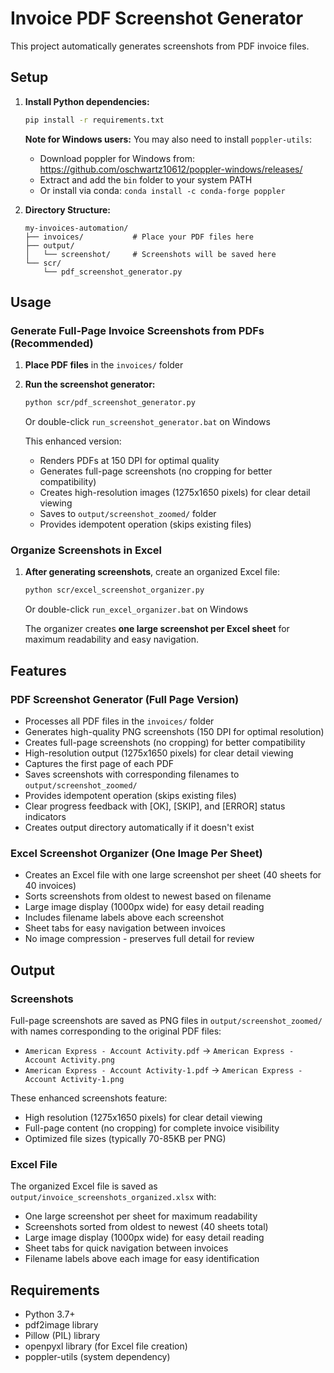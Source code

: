 # Invoice PDF Screenshot Generator

This project automatically generates screenshots from PDF invoice files.

## Setup

1. **Install Python dependencies:**
   ```bash
   pip install -r requirements.txt
   ```

   **Note for Windows users:** You may also need to install `poppler-utils`:
   - Download poppler for Windows from: https://github.com/oschwartz10612/poppler-windows/releases/
   - Extract and add the `bin` folder to your system PATH
   - Or install via conda: `conda install -c conda-forge poppler`

2. **Directory Structure:**
   ```
   my-invoices-automation/
   ├── invoices/           # Place your PDF files here
   ├── output/
   │   └── screenshot/     # Screenshots will be saved here
   └── scr/
       └── pdf_screenshot_generator.py
   ```

## Usage

### Generate Full-Page Invoice Screenshots from PDFs (Recommended)
1. **Place PDF files** in the `invoices/` folder
2. **Run the screenshot generator:**
   ```bash
   python scr/pdf_screenshot_generator.py
   ```
   Or double-click `run_screenshot_generator.bat` on Windows

   This enhanced version:
   - Renders PDFs at 150 DPI for optimal quality
   - Generates full-page screenshots (no cropping for better compatibility)
   - Creates high-resolution images (1275x1650 pixels) for clear detail viewing
   - Saves to `output/screenshot_zoomed/` folder
   - Provides idempotent operation (skips existing files)

### Organize Screenshots in Excel
1. **After generating screenshots**, create an organized Excel file:
   ```bash
   python scr/excel_screenshot_organizer.py
   ```
   Or double-click `run_excel_organizer.bat` on Windows

   The organizer creates **one large screenshot per Excel sheet** for maximum readability and easy navigation.

## Features

### PDF Screenshot Generator (Full Page Version)
- Processes all PDF files in the `invoices/` folder
- Generates high-quality PNG screenshots (150 DPI for optimal resolution)
- Creates full-page screenshots (no cropping) for better compatibility
- High-resolution output (1275x1650 pixels) for clear detail viewing
- Captures the first page of each PDF
- Saves screenshots with corresponding filenames to `output/screenshot_zoomed/`
- Provides idempotent operation (skips existing files)
- Clear progress feedback with [OK], [SKIP], and [ERROR] status indicators
- Creates output directory automatically if it doesn't exist

### Excel Screenshot Organizer (One Image Per Sheet)
- Creates an Excel file with one large screenshot per sheet (40 sheets for 40 invoices)
- Sorts screenshots from oldest to newest based on filename
- Large image display (1000px wide) for easy detail reading
- Includes filename labels above each screenshot
- Sheet tabs for easy navigation between invoices
- No image compression - preserves full detail for review

## Output

### Screenshots
Full-page screenshots are saved as PNG files in `output/screenshot_zoomed/` with names corresponding to the original PDF files:
- `American Express - Account Activity.pdf` → `American Express - Account Activity.png`
- `American Express - Account Activity-1.pdf` → `American Express - Account Activity-1.png`

These enhanced screenshots feature:
- High resolution (1275x1650 pixels) for clear detail viewing
- Full-page content (no cropping) for complete invoice visibility
- Optimized file sizes (typically 70-85KB per PNG)

### Excel File
The organized Excel file is saved as `output/invoice_screenshots_organized.xlsx` with:
- One large screenshot per sheet for maximum readability
- Screenshots sorted from oldest to newest (40 sheets total)
- Large image display (1000px wide) for easy detail reading
- Sheet tabs for quick navigation between invoices
- Filename labels above each image for easy identification

## Requirements

- Python 3.7+
- pdf2image library
- Pillow (PIL) library
- openpyxl library (for Excel file creation)
- poppler-utils (system dependency) 